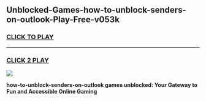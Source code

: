 
## Unblocked-Games-how-to-unblock-senders-on-outlook-Play-Free-v053k
<h3>
<a href="https://premium76.site?title=how-to-unblock-senders-on-outlook&ref=23A">CLICK TO PLAY</a></h3>
<hr>

<h3>
<a href="https://premium76.site?title=how-to-unblock-senders-on-outlook&ref=23A">CLICK 2 PLAY</a>
  
</h3>

<a href="https://premium76.site?title=how-to-unblock-senders-on-outlook&ref=23A"><img src="https://clearcache.store/games.png"></a>


**how-to-unblock-senders-on-outlook games unblocked: Your Gateway to Fun and Accessible Online Gaming**
